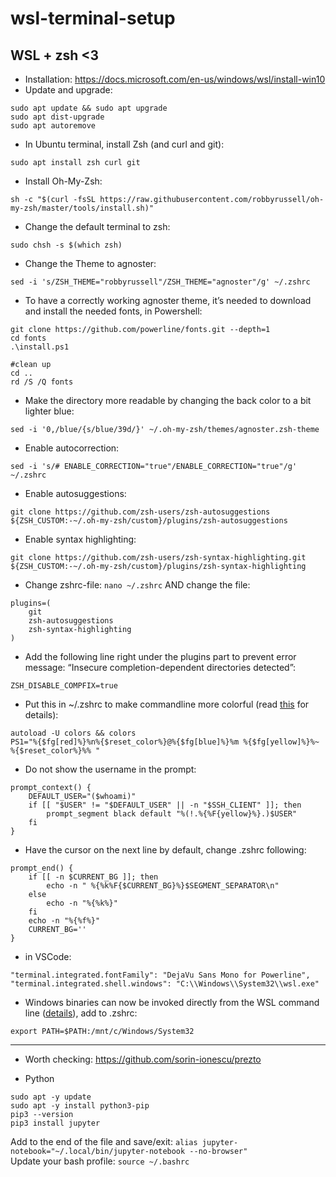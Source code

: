 # wsl-terminal-setup

## WSL + zsh <3

- Installation: https://docs.microsoft.com/en-us/windows/wsl/install-win10
- Update and upgrade:  
```
sudo apt update && sudo apt upgrade
sudo apt dist-upgrade
sudo apt autoremove
```
- In Ubuntu terminal, install Zsh (and curl and git):  
```
sudo apt install zsh curl git
```
- Install Oh-My-Zsh:   
```
sh -c "$(curl -fsSL https://raw.githubusercontent.com/robbyrussell/oh-my-zsh/master/tools/install.sh)"
```
- Change the default terminal to zsh:
```
sudo chsh -s $(which zsh)
```
- Change the Theme to agnoster:  
```
sed -i 's/ZSH_THEME="robbyrussell"/ZSH_THEME="agnoster"/g' ~/.zshrc
```
- To have a correctly working agnoster theme, it’s needed to download and install the needed fonts, in Powershell:  
``` 
git clone https://github.com/powerline/fonts.git --depth=1
cd fonts
.\install.ps1

#clean up
cd ..
rd /S /Q fonts
```
- Make the directory more readable by changing the back color to a bit lighter blue:  
```
sed -i '0,/blue/{s/blue/39d/}' ~/.oh-my-zsh/themes/agnoster.zsh-theme
```
- Enable autocorrection:  
```
sed -i 's/# ENABLE_CORRECTION="true"/ENABLE_CORRECTION="true"/g' ~/.zshrc
```
- Enable autosuggestions:  
```
git clone https://github.com/zsh-users/zsh-autosuggestions ${ZSH_CUSTOM:-~/.oh-my-zsh/custom}/plugins/zsh-autosuggestions
```
- Enable syntax highlighting:     
```
git clone https://github.com/zsh-users/zsh-syntax-highlighting.git ${ZSH_CUSTOM:-~/.oh-my-zsh/custom}/plugins/zsh-syntax-highlighting
```
- Change zshrc-file: ```nano ~/.zshrc``` AND change the file:   
```
plugins=(
    git
    zsh-autosuggestions
    zsh-syntax-highlighting
)
```
- Add the following line right under the plugins part to prevent error message: “Insecure completion-dependent directories detected”:  
```
ZSH_DISABLE_COMPFIX=true
```
- Put this in ~/.zshrc to make commandline more colorful (read <a href="https://stackoverflow.com/a/2534676">this</a> for details):
```
autoload -U colors && colors
PS1="%{$fg[red]%}%n%{$reset_color%}@%{$fg[blue]%}%m %{$fg[yellow]%}%~ %{$reset_color%}%% "
```
- Do not show the username in the prompt:  
```
prompt_context() {
    DEFAULT_USER="($whoami)"
    if [[ "$USER" != "$DEFAULT_USER" || -n "$SSH_CLIENT" ]]; then
        prompt_segment black default "%(!.%{%F{yellow}%}.)$USER"
    fi
}
```
- Have the cursor on the next line by default, change .zshrc following:  
```
prompt_end() {
    if [[ -n $CURRENT_BG ]]; then
        echo -n " %{%k%F{$CURRENT_BG}%}$SEGMENT_SEPARATOR\n"
    else
        echo -n "%{%k%}"
    fi
    echo -n "%{%f%}"
    CURRENT_BG=''
}
```
- in VSCode:
```
"terminal.integrated.fontFamily": "DejaVu Sans Mono for Powerline",
"terminal.integrated.shell.windows": "C:\\Windows\\System32\\wsl.exe"
```
- Windows binaries can now be invoked directly from the WSL command line (<a href="https://docs.microsoft.com/en-us/windows/wsl/release-notes?redirectedfrom=MSDN&f=255&MSPPError=-2147217396#build-14951">details</a>), add to .zshrc:  
```
export PATH=$PATH:/mnt/c/Windows/System32
```
<hr>  

- Worth checking: https://github.com/sorin-ionescu/prezto

- Python  
```
sudo apt -y update
sudo apt -y install python3-pip  
pip3 --version
pip3 install jupyter
```
Add to the end of the file and save/exit: ```alias jupyter-notebook="~/.local/bin/jupyter-notebook --no-browser"```  
Update your bash profile: ```source ~/.bashrc```
